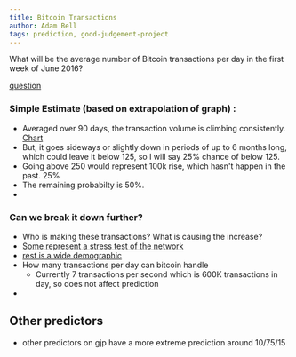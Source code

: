 ```yaml
---
title: Bitcoin Transactions
author: Adam Bell
tags: prediction, good-judgement-project
---
```


What will be the average number of Bitcoin transactions per day in the first week of June 2016?

<!--more-->
[question](https://www.gjopen.com/questions/46-what-will-be-the-average-number-of-bitcoin-transactions-per-day-in-the-first-week-of-june-2016)


### Simple Estimate (based on extrapolation of graph) : ###

 * Averaged over 90 days, the transaction volume is climbing consistently. [Chart](https://blockchain.info/charts/n-transactions?timespan=all&showDataPoints=false&daysAverageString=90&show_header=true&scale=0&address=) 
 * But, it goes sideways or slightly down in periods of up to 6 months long, which could leave it below 125, so I will say 25% chance of below 125.
 * Going above 250 would represent 100k rise, which hasn't happen in the past.  25%
 * The remaining probabilty is 50%.
 * 
 
### Can we break it down further? ###

* Who is making these transactions? What is causing the increase?
 * [Some represent a stress test of the network](https://tradeblock.com/blog/analysis-of-bitcoin-transaction-size-trends)
 * [rest is a wide demographic](https://blog.coinbase.com/2015/07/15/bitcoin-trends-in-1h-2015/) 
* How many transactions per day can bitcoin handle
  * Currently 7 transactions per second which is 600K transactions in day, so does not affect prediction
* 

## Other predictors ##

 * other predictors on gjp have a more extreme prediction around 10/75/15
